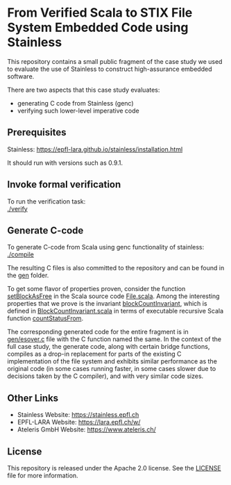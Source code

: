# From Verified Scala to STIX File System Embedded Code using Stainless

This repository contains a small public fragment of the case
study we used to evaluate the use of Stainless to construct
high-assurance embedded software.

There are two aspects that this case study evaluates:
  * generating C code from Stainless (genc)
  * verifying such lower-level imperative code

## Prerequisites

Stainless: https://epfl-lara.github.io/stainless/installation.html

It should run with versions such as 0.9.1.

## Invoke formal verification

To run the verification task:\
[./verify](verify)

## Generate C-code

To generate C-code from Scala using genc functionality of stainless: \
[./compile](compile)

The resulting C files is also committed to the repository and 
can be found in the [gen](gen/) folder.

To get some flavor of properties proven, consider the function
[setBlockAsFree](File.scala#L42) in the Scala source code [File.scala](File.scala). 
Among the interesting properties that we prove is the invariant [blockCountInvariant](File.scala#L130), which
is defined in [BlockCountInvariant.scala](BlockCountInvariant.scala#L55) in terms of executable recursive Scala function [countStatusFrom](BlockCountInvariant.scala#L14).

The corresponding generated code for the entire fragment is in [gen/esover.c](gen/esover.c#L142) file with the C function named the same. In the context of the full case study, the generate code, along with certain bridge functions, compiles as a drop-in replacement for parts of the existing C implementation of the file system and exhibits similar performance as the original code (in some cases running faster, in some cases slower due to decisions taken by the C compiler), and with very similar code sizes.

## Other Links
* Stainless Website: https://stainless.epfl.ch
* EPFL-LARA Website: https://lara.epfl.ch/w/
* Ateleris GmbH Website: https://www.ateleris.ch/

## License
This repository is released under the Apache 2.0 license. 
See the [LICENSE](https://github.com/epfl-lara/STIX-showcase/blob/master/LICENSE) file for more information.
